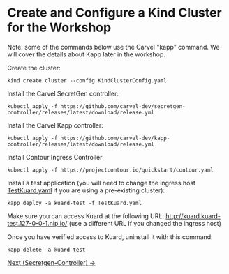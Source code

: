 # Create and Configure a Kind Cluster for the Workshop

Note: some of the commands below use the Carvel "kapp" command. We will cover the details about Kapp later in the workshop.

Create the cluster:
```shell
kind create cluster --config KindClusterConfig.yaml
```

Install the Carvel SecretGen controller:
```shell
kubectl apply -f https://github.com/carvel-dev/secretgen-controller/releases/latest/download/release.yml
```

Install the Carvel Kapp controller:
```shell
kubectl apply -f https://github.com/carvel-dev/kapp-controller/releases/latest/download/release.yml
```

Install Contour Ingress Controller
```shell
kubectl apply -f https://projectcontour.io/quickstart/contour.yaml
```

Install a test application (you will need to change the ingress host [TestKuard.yaml](./TestKuard.yaml) if you are
using a pre-existing cluster):
```shell
kapp deploy -a kuard-test -f TestKuard.yaml
```

Make sure you can access Kuard at the following URL: http://kuard.kuard-test.127-0-0-1.nip.io/ (use a different URL if you changed
the ingress host)

Once you have verified access to Kuard, uninstall it with this command:

```shell
kapp delete -a kuard-test
```

[Next (Secretgen-Controller) -&gt;](../secretgen-controller/README.md)
